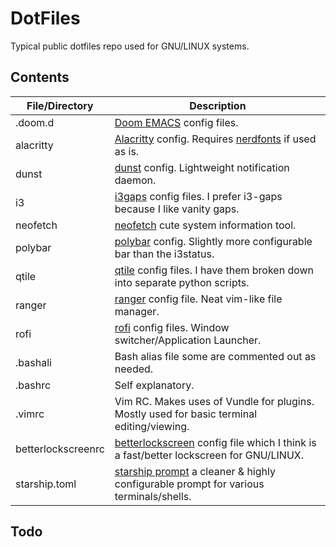 # DotFiles

Typical public dotfiles repo used for GNU/LINUX systems. 

## Contents 
| File/Directory        | Description |
| -----------           | ----------- |
| .doom.d | [Doom EMACS](https://github.com/doomemacs/doomemacs) config files. |
| alacritty | [Alacritty](https://github.com/alacritty/alacritty) config. Requires [nerdfonts](https://github.com/ryanoasis/nerd-fonts) if used as is. | 
| dunst | [dunst](https://github.com/dunst-project/dunst) config. Lightweight notification daemon. |
| i3 | [i3gaps](https://github.com/Airblader/i3) config files. I prefer i3-gaps because I like vanity gaps. | 
| neofetch | [neofetch](https://github.com/dylanaraps/neofetch) cute system information tool. | 
| polybar | [polybar](https://github.com/polybar/polybar) config. Slightly more configurable bar than the i3status. | 
| qtile | [qtile](https://github.com/qtile/qtile) config files. I have them broken down into separate python scripts. | 
| ranger | [ranger](https://github.com/ranger/ranger) config file. Neat vim-like file manager. |
| rofi | [rofi](https://github.com/davatorium/rofi) config files. Window switcher/Application Launcher. |
| .bashali | Bash alias file some are commented out as needed. | 
| .bashrc | Self explanatory. | 
| .vimrc | Vim RC. Makes uses of Vundle for plugins. Mostly used for basic terminal editing/viewing. | 
| betterlockscreenrc | [betterlockscreen](https://github.com/betterlockscreen/betterlockscreen) config file which I think is a fast/better lockscreen for GNU/LINUX. | 
| starship.toml | [starship prompt](https://starship.rs/) a cleaner & highly configurable prompt for various terminals/shells. | 

## Todo
